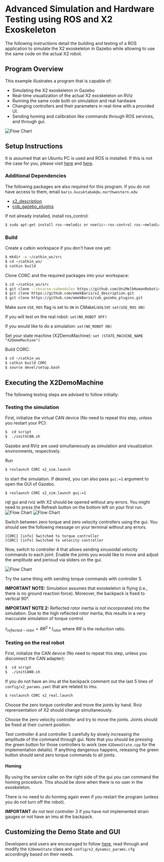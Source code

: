 # Advanced Simulation and Hardware Testing using ROS and X2 Exoskeleton

The following instructions detail the building and testing of a ROS application to simulate the X2 exoskeleton in Gazebo
 while allowing to use the same code on the actual X2 robot.

## Program Overview

This example illustrates a program that is capable of:

* Simulating the X2 exoskeleton in Gazebo
* Real-time visualization of the actual X2 exoskeleton on RViz
* Running the same code both on simulation and real hardware
* Changing controllers and their parameters in real-time with a provided UI.
* Sending homing and calibration like commands through ROS services, and through gui.

![Flow Chart](../img/x2_realtimeViz.png)

## Setup Instructions

It is assumed that an Ubuntu PC is used and ROS is installed. If this is not the case for you, please visit [here](InstallLinux.md) and [here](InstallROS.md).

### Additional Dependencies

The following packages are also required for this program. If you do not have access to them, email `baris.kucuktabak@u.northwestern.edu`

* [x2_description](https://github.com/emekBaris/x2_description)
* [cob_gazebo_plugins](https://github.com/emekBaris/cob_gazebo_plugins)

If not already installed, install ros_control:
```bash
$ sudo apt-get install ros-<melodic or noetic>-ros-control ros-<melodic or noetic>-ros-controllers
```

### Build

Create a catkin workspace if you don't have one yet:
```bash
$ mkdir -p ~/catkin_ws/src
$ cd ~/catkin_ws/
$ catkin build
```

Clone CORC and the required packages into your workspace:
```bash
$ cd ~/catkin_ws/src
$ git clone --recurse-submodules https://github.com/UniMelbHumanRoboticsLab/CANOpenRobotController.git
$ git clone https://github.com/emekBaris/x2_description.git
$ git clone https://github.com/emekBaris/cob_gazebo_plugins.git
```

Make sure `USE_ROS` flag is set to `ON` in CMakeLists.txt:
```set(USE_ROS ON)```

If you will test on the real robot:
```set(NO_ROBOT OFF)```

If you would like to do a simulation: 
```set(NO_ROBOT ON)```

Set your state machine (X2DemoMachine):
```set (STATE_MACHINE_NAME "X2DemoMachine")```

Build CORC:
```bash
$ cd ~/catkin_ws
$ catkin build CORC
$ source devel/setup.bash
```

## Executing the X2DemoMachine

The following testing steps are advised to follow initially:

### Testing the simulation

First, initialize the virtual CAN device (No need to repeat this step, unless you restart your PC):

```bash
$  cd script
$  ./initVCAN.sh
```

Gazebo and RViz are used simultaneously as simulation and visualization environments, respectively.

Run
```bash
$ roslaunch CORC x2_sim.launch
```

to start the simulation. If desired, you can also pass ```gui:=1``` argument to open the GUI of Gazebo.

```bash
$ roslaunch CORC x2_sim.launch gui:=1
```

rqt gui and rviz with X2 should be opened without any errors.
 You might need to press the Refresh button on the bottom left on your first run.
![Flow Chart](../img/x2_gui.png) ![Flow Chart](../img/x2_rviz.png)

Switch between zero torque and zero velocity controllers using the gui. You should see the following message on your terminal without any errors.
```
[CORC] [info] Switched to torque controller
[CORC] [info] Switched to velocity controller
```

Now, switch to controller 4 that allows sending sinusoidal velocity commands to each joint. 
Enable the joints you would like to move and adjust the amplitude and perioud via sliders on the gui.

![Flow Chart](../img/x2_sin_rviz.gif)

Try the same thing with sending torque commands with controller 5.

**IMPORTANT NOTE:** Simulation assumes that exoskeleton is flying (i.e., there is no ground reaction force). 
Moreover, the backpack is fixed to vertical 90°.

**IMPORTANT NOTE 2:** Reflected rotor inertia is not incorporated into the simulation. 
Due to the high reflected rotor inertia, this results in a very inaccurate simulation of torque control.

$\tau_{reflected-rotor} = RR^2*I_{rotor}$ where $RR$ is the reduction ratio.

### Testing on the real robot

First, initialize the CAN device (No need to repeat this step, unless you disconnect the CAN adapter):

```bash
$  cd script
$  ./initCAN0.sh
```

If you do not have an imu at the backpack comment out the last 5 lines of ```config/x2_params.yaml``` that are related to imu.

```bash
$ roslaunch CORC x2_real.launch
```

Choose the zero torque controller and move the joints by hand. Rviz reprensentation of X2 should change simultaneously.

Choose the zero velocity controller and try to move the joints. Joints should be fixed at their current position.

Test controller 4 and controller 5 carefully by slowly increasing the amplitude of the command through gui. 
Note that you should be pressing the green button for those controllers to work (see ```X2DemoState.cpp``` for the implementation details). 
If anything dangerous happens, releasing the green button should send zero torque commands to all joints.

#### Homing
By using the service caller on the right side of the gui you can command the homing procedure. 
This should be done when there is no user in the exoskeleton.

There is no need to do homing again even if you restart the program (unless you do not turn off the robot).

**IMPORTANT** do not test controller 3 if you have not implemented strain gauges or not have an imu at the backpack.

## Customizing the Demo State and GUI

Developers and users are encouraged to follow [here](../3.Software/CustomApplication), read through and modify the  ```X2DemoState``` class and ```config/x2_dynamic_params.cfg``` accordingly based on their needs. 



